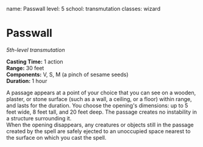 name: Passwall level: 5 school: transmutation classes: wizard

# Passwall
_5th-level transmutation_

**Casting Time:** 1 action    
**Range:** 30 feet    
**Components:** V, S, M (a pinch of sesame seeds)    
**Duration:** 1 hour

A passage appears at a point of your choice that you can see on a wooden, plaster, or stone surface (such as a wall, a ceiling, or a floor) within range, and lasts for the duration. You choose the opening's dimensions: up to 5 feet wide, 8 feet tall, and 20 feet deep. The passage creates no instability in a structure surrounding it.    
When the opening disappears, any creatures or objects still in the passage created by the spell are safely ejected to an unoccupied space nearest to the surface on which you cast the spell.